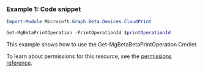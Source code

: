 ### Example 1: Code snippet

```powershellImport-Module Microsoft.Graph.Beta.Devices.CloudPrint

Get-MgBetaPrintOperation -PrintOperationId $printOperationId
```
This example shows how to use the Get-MgBetaBetaPrintOperation Cmdlet.
To learn about permissions for this resource, see the [permissions reference](/graph/permissions-reference).


